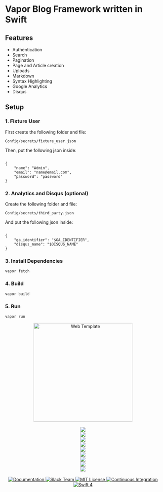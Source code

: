 <h1>Vapor Blog Framework written in Swift</h1>

<h2>Features</h2>
<ul>
    <li> Authentication </li>
    <li> Search </li>
    <li> Pagination </li>
    <li> Page and Article creation </li>
    <li> Uploads </li>
    <li> Markdown </li>
    <li> Syntax Highlighting </li>
    <li> Google Analytics </li>
    <li> Disqus </li>
</ul>

<h2>Setup</h2>
<h3>1. Fixture User</h3>
<p>First create the following folder and file:<pre><code>Config/secrets/fixture_user.json</code></pre> Then, put the following json inside:</p>
<pre><code>
{
	"name": "Admin",
	"email": "name@email.com",
	"password": "password"
}
</code></pre>
<h3>2. Analytics and Disqus (optional)</h3>
<p>Create the following folder and file:<pre><code>Config/secrets/third_party.json</code></pre> And put the following json inside:</p>
<pre><code>
{
	"ga_identifier": "$GA_IDENTIFIER",
	"disqus_name": "$DISQUS_NAME"
}
</code></pre>
<h3>3. Install Dependencies</h3>
<pre><code>vapor fetch</code></pre>
<h3>4. Build</h3>
<pre><code>vapor build</code></pre>
<h3>5. Run</h3>
<pre><code>vapor run</code></pre>

<p align="center">
    <img src="https://cloud.githubusercontent.com/assets/1977704/25426816/a9d40530-2a70-11e7-9758-8a0da6341035.png" width="320" alt="Web Template">
    <br>
    <br>
    <img src="/Screenshots/pages_with_articles.png?raw=true">
    <br>
    <img src="/Screenshots/syntax.png?raw=true">
    <br>
    <img src="/Screenshots/disqus.png?raw=true">
    <br>
    <img src="/Screenshots/search.png?raw=true">
    <br>
    <img src="/Screenshots/login.png?raw=true">
    <br>
    <img src="/Screenshots/admin_pages.png?raw=true">
    <br>
    <img src="/Screenshots/admin_articles.png?raw=true">
    <br>
    <img src="/Screenshots/uploads.png?raw=true">
    <br>
    <img src="/Screenshots/admin_articles_new.png?raw=true">
    <br>
    <br>
    <a href="https://docs.vapor.codes/2.0/getting-started/toolbox/#templates">
        <img src="http://img.shields.io/badge/read_the-docs-92A8D1.svg" alt="Documentation">
    </a>
    <a href="http://vapor.team">
        <img src="http://vapor.team/badge.svg" alt="Slack Team">
    </a>
    <a href="LICENSE">
        <img src="http://img.shields.io/badge/license-MIT-brightgreen.svg" alt="MIT License">
    </a>
    <a href="https://circleci.com/gh/vapor/web-template">
        <img src="https://circleci.com/gh/vapor/web-template.svg?style=shield" alt="Continuous Integration">
    </a>
    <a href="https://swift.org">
        <img src="http://img.shields.io/badge/swift-4-brightgreen.svg" alt="Swift 4">
    </a>
</p>
